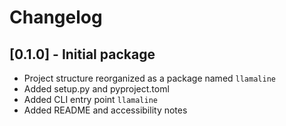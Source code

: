 # Changelog

## [0.1.0] - Initial package
- Project structure reorganized as a package named `llamaline`
- Added setup.py and pyproject.toml
- Added CLI entry point `llamaline`
- Added README and accessibility notes 